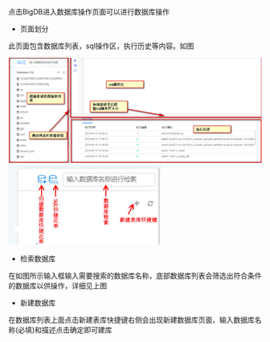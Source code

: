 点击BigDB进入数据库操作页面可以进行数据库操作

+ 页面划分

此页面包含数据库列表，sql操作区，执行历史等内容。如图

![](/assets/bigDB划区.png)       ![](/assets/操作1.jpg)

+ 检索数据库

在如图所示输入框输入需要搜索的数据库名称，底部数据库列表会筛选出符合条件的数据库以供操作，详细见上图

+ 新建数据库

在数据库列表上面点击新建表库快捷键右侧会出现新建数据库页面，输入数据库名称\(必填\)和描述点击确定即可建库



